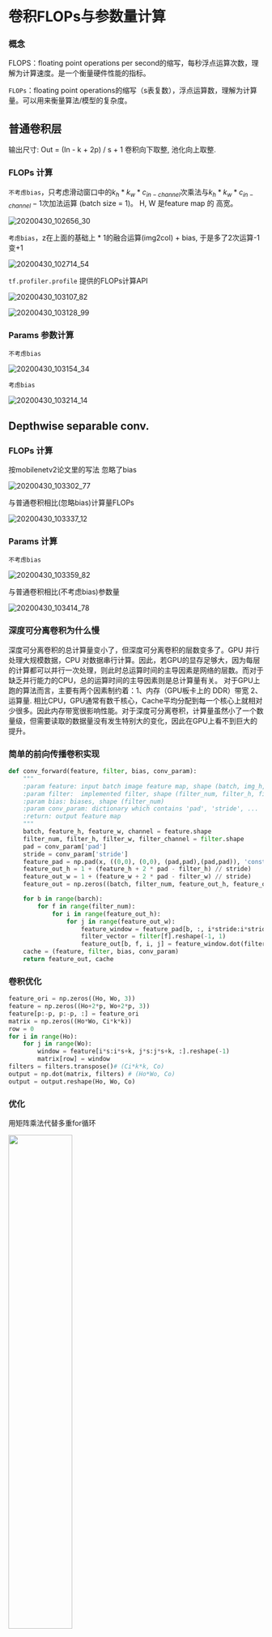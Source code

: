 # 卷积FLOPs与参数量计算

### 概念

FLOPS：floating point operations per second的缩写，每秒浮点运算次数，理解为计算速度。是一个衡量硬件性能的指标。

`FLOPs`：floating point operations的缩写（s表复数），浮点运算数，理解为计算量。可以用来衡量算法/模型的复杂度。

## 普通卷积层
输出尺寸: Out = (In - k + 2p) / s + 1
卷积向下取整, 池化向上取整.

### FLOPs 计算

`不考虑bias`，只考虑滑动窗口中的$k_h * k_w * c_{in-channel}$次乘法与$k_h * k_w * c_{in-channel} - 1$次加法运算 (batch size = 1)。 H, W 是feature map 的 高宽。
<!--
$$ (2 * k_h * k_w * c_{in-channel} - 1) * H_{out} * W_{out} * c_{out-channel} $$
-->
![20200430_102656_30](assets/20200430_102656_30.png)

`考虑bias`，z在上面的基础上 * 1的融合运算(img2col) + bias, 于是多了2次运算-1变+1
<!--
$$ (2 * k_h * k_w * c_{in-channel} + 1) * H_{out} * W_{out} * c_{out-channel} $$
-->
![20200430_102714_54](assets/20200430_102714_54.png)

`tf.profiler.profile` 提供的FLOPs计算API
<!--
$$ (2 * k_h * k_w * c_{in-channel}) * H_{out} * W_{out} * c_{out-channel} $$
-->
![20200430_103107_82](assets/20200430_103107_82.png)
<!--
$$ 2 * param * H_{out} * W_{out} $$
-->
![20200430_103128_99](assets/20200430_103128_99.png)

### Params 参数计算

`不考虑bias`
<!--
$$ k_h * k_w * c_{in-channel} * c_{out-channel} $$
-->
![20200430_103154_34](assets/20200430_103154_34.png)

`考虑bias`
<!--
$$ (k_h * k_w * c_{in-channel} + 1) * c_{out-channel} $$
-->
![20200430_103214_14](assets/20200430_103214_14.png)

## Depthwise separable conv.
### FLOPs 计算

按mobilenetv2论文里的写法 忽略了bias
<!--
$$ (2 * k_h * k_w + c_{out-channel}) * H_{out} * W_{out} * c_{in-channel} $$
-->
![20200430_103302_77](assets/20200430_103302_77.png)

与普通卷积相比(忽略bias)计算量FLOPs
<!--
$$ \frac{k_h * k_w + c_{out-channel}}{k_h * k_w * c_{out-channel}} $$
-->
![20200430_103337_12](assets/20200430_103337_12.png)

### Params 计算
`不考虑bias`
<!--
$$ k_h * k_w * c_{in-channel} + 1 * 1 * c_{in-channel} * c_{out-channel} $$
-->
![20200430_103359_82](assets/20200430_103359_82.png)

与普通卷积相比(不考虑bias)参数量
<!--
$$ \frac{1}{c_{out-channel}} + \frac{1}{k_h * k_w} $$
-->
![20200430_103414_78](assets/20200430_103414_78.png)

### 深度可分离卷积为什么慢
深度可分离卷积的总计算量变小了，但深度可分离卷积的层数变多了。GPU 并行处理大规模数据，CPU 对数据串行计算。因此，若GPU的显存足够大，因为每层的计算都可以并行一次处理，则此时总运算时间的主导因素是网络的层数。而对于缺乏并行能力的CPU，总的运算时间的主导因素则是总计算量有关。
对于GPU上跑的算法而言，主要有两个因素制约着：1、内存（GPU板卡上的 DDR）带宽 2、运算量. 相比CPU，GPU通常有数千核心，Cache平均分配到每一个核心上就相对少很多。因此内存带宽很影响性能。对于深度可分离卷积，计算量虽然小了一个数量级，但需要读取的数据量没有发生特别大的变化，因此在GPU上看不到巨大的提升。

### 简单的前向传播卷积实现
```python
def conv_forward(feature, filter, bias, conv_param):
    """
    :param feature: input batch image feature map, shape (batch, img_h, img_w, channel)
    :param filter:  implemented filter, shape (filter_num, filter_h, filter_w, filter_channel)
    :param bias: biases, shape (filter_num)
    :param conv_param: dictionary which contains 'pad', 'stride', ...
    :return: output feature map
    """
    batch, feature_h, feature_w, channel = feature.shape
    filter_num, filter_h, filter_w, filter_channel = filter.shape
    pad = conv_param['pad']
    stride = conv_param['stride']
    feature_pad = np.pad(x, ((0,0), (0,0), (pad,pad),(pad,pad)), 'constant')
    feature_out_h = 1 + (feature_h + 2 * pad - filter_h) // stride)
    feature_out_w = 1 + (feature_w + 2 * pad - filter_w) // stride)
    feature_out = np.zeros((batch, filter_num, feature_out_h, feature_out_w))

    for b in range(barch):
        for f in range(filter_num):
            for i in range(feature_out_h):
                for j in range(feature_out_w):
                    feature_window = feature_pad[b, :, i*stride:i*stride+filter_h, j*stride:j*stride+filter_w].reshape(1, -1)
                    filter_vector = filter[f].reshape(-1, 1)
                    feature_out[b, f, i, j] = feature_window.dot(filter_vector) + bias[f]
    cache = (feature, filter, bias, conv_param)
    return feature_out, cache
```
### 卷积优化
```python
feature_ori = np.zeros((Ho, Wo, 3))
feature = np.zeros((Ho+2*p, Wo+2*p, 3))
feature[p:-p, p:-p, :] = feature_ori
matrix = np.zeros((Ho*Wo, Ci*k*k))
row = 0
for i in range(Ho):
    for j in range(Wo):
        window = feature[i*s:i*s+k, j*s:j*s+k, :].reshape(-1)
        matrix[row] = window
filters = filters.transpose()# (Ci*k*k, Co)
output = np.dot(matrix, filters) # (Ho*Wo, Co)
output = output.reshape(Ho, Wo, Co)
```
### 优化
用矩阵乘法代替多重for循环

<img src="assets/conv1.jpg" width="50%" height="50%"/>
<img src="assets/conv2.jpg" width="50%" height="50%"/>
<img src="assets/conv3.jpg" width="50%" height="50%"/>
<img src="assets/conv4.jpg" width="50%" height="50%"/>

最后是Filter Matrix乘以Feature Matrix的转置，得到输出矩阵Cout x (H x W)

reference: https://www.zhihu.com/question/28385679

![20200531_231413_69](assets/20200531_231413_69.png)

### 实际tensorflow模型FLOPs统计示例
tf.profiler.profile 统计tensorflow freezing graph FLOPs

```python
import tensorflow as tf
from tensorflow.python.framework import graph_util

def load_pb(pb):
    with tf.gfile.GFile(pb, "rb") as f:
        graph_def = tf.GraphDef()
        graph_def.ParseFromString(f.read())
    with tf.Graph().as_default() as graph:
        tf.import_graph_def(graph_def, name='')
        return graph

# ***** (1) Create Graph *****
    g = tf.Graph()
    sess = tf.Session(graph=g)
    with g.as_default():
        A = tf.Variable(initial_value=tf.random_normal([25, 16]))
        B = tf.Variable(initial_value=tf.random_normal([16, 9]))
        C = tf.matmul(A, B, name='output')
        sess.run(tf.global_variables_initializer())
        flops = tf.profiler.profile(g, options = tf.profiler.ProfileOptionBuilder.float_operation())
        print('FLOP before freezing', flops.total_float_ops)
# *****************************
"""
Flops should be ~ 7200
result: FLOP before freezing 8288
解析：变量通常会通过高斯分布进行初始化，引入额外的FLOPs，
而初始化一次性完成，并且在训练或推理期间都不会发生。
此外，一份完整的模型还会包括loss, learning rate, BN 等参数。
因此在真正统计模型FLOPs之前, 我们需要冻结模型,
在~/dist-packages/tensorflow/python/tools文件下
tensorflow有提供 freeze_graph.py, 可以方便的冻结训练模型，
移除与输出节点不相干的nodes
"""
# ***** (2) freeze graph *****
    output_graph_def = graph_util.convert_variables_to_constants(sess, g.as_graph_def(), ['output'])

    with tf.gfile.GFile('graph.pb', "wb") as f:
        f.write(output_graph_def.SerializeToString())
# *****************************


# ***** (3) Load frozen graph *****
g2 = load_pb('path_to_your_freezing_graph')
with g2.as_default():
    flops = tf.profiler.profile(g2, options = tf.profiler.ProfileOptionBuilder.float_operation())
    print('after freezing: {} BFLOPs'.format(flops.total_float_ops / 1e9))
```

reference: https://stackoverflow.com/questions/45085938/tensorflow-is-there-a-way-to-measure-flops-for-a-model/50680663#50680663?newreg=384984a98356434bb936801d52714a46
